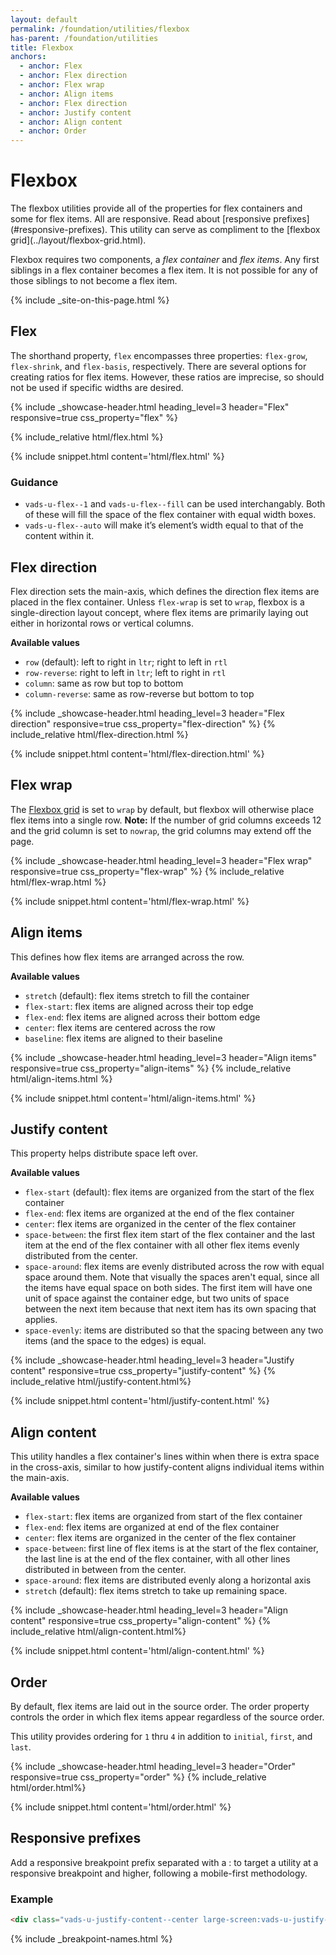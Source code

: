 ```yaml
---
layout: default
permalink: /foundation/utilities/flexbox
has-parent: /foundation/utilities
title: Flexbox
anchors:
  - anchor: Flex
  - anchor: Flex direction
  - anchor: Flex wrap
  - anchor: Align items
  - anchor: Flex direction
  - anchor: Justify content
  - anchor: Align content
  - anchor: Order
---
```


# Flexbox

<div class="va-introtext" markdown="1">
  The flexbox utilities provide all of the properties for flex containers and some for flex items. All are responsive. Read about [responsive prefixes](#responsive-prefixes). This utility can serve as compliment to the [flexbox grid](../layout/flexbox-grid.html).
</div>

Flexbox requires two components,  a *flex container* and *flex items*. Any first siblings in a flex container becomes a flex item. It is not possible for any of those siblings to not become a flex item.

{% include _site-on-this-page.html %}

## Flex

The shorthand property, `flex` encompasses three properties: `flex-grow`, `flex-shrink`, and `flex-basis`, respectively. There are several options for creating ratios for flex items. However, these ratios are imprecise, so should not be used if specific widths are desired.

<div class="site-showcase">
{%
  include _showcase-header.html
  heading_level=3
  header="Flex"
  responsive=true
  css_property="flex"
%}

{% include_relative html/flex.html %}
</div>

{% include snippet.html content='html/flex.html' %}

### Guidance

- `vads-u-flex--1` and `vads-u-flex--fill` can be used interchangably. Both of these will fill the space of the flex container  with equal width boxes.
- `vads-u-flex--auto` will make it’s element’s width equal to that of the content within it.

## Flex direction

Flex direction sets the main-axis, which defines the direction flex items are placed in the flex container. Unless `flex-wrap` is set to `wrap`, flexbox is a single-direction layout concept, where flex items are primarily laying out either in horizontal rows or vertical columns.

**Available values**

- `row` (default): left to right in `ltr`; right to left in `rtl`
- `row-reverse`: right to left in `ltr`; left to right in `rtl`
- `column`: same as row but top to bottom
- `column-reverse`: same as row-reverse but bottom to top

<div class="site-showcase">
{%
  include _showcase-header.html
  heading_level=3
  header="Flex direction"
  responsive=true
  css_property="flex-direction"
%}
{% include_relative html/flex-direction.html %}
</div>

{% include snippet.html content='html/flex-direction.html' %}

## Flex wrap

The [Flexbox grid](../layout/flexbox-grid.html) is set to `wrap` by default, but flexbox will otherwise place flex items into a single row. **Note:** If the number of grid columns exceeds 12 and the grid column is set to `nowrap`, the grid columns may extend off the page.

<div class="site-showcase">
{%
  include _showcase-header.html
  heading_level=3
  header="Flex wrap"
  responsive=true
  css_property="flex-wrap"
%}
{% include_relative html/flex-wrap.html %}
</div>

{% include snippet.html content='html/flex-wrap.html' %}

## Align items

This defines how flex items are arranged across the row.

**Available values**

- `stretch` (default): flex items stretch to fill the container
- `flex-start`: flex items are aligned across their top edge
- `flex-end`: flex items are aligned across their bottom edge
- `center`: flex items are centered across the row
- `baseline`: flex items are aligned to their baseline

<div class="site-showcase">
{%
  include _showcase-header.html
  heading_level=3
  header="Align items"
  responsive=true
  css_property="align-items"
%}
{% include_relative html/align-items.html %}
</div>

{% include snippet.html content='html/align-items.html' %}

## Justify content

This property helps distribute space left over.

**Available values**

- `flex-start` (default): flex items are organized from the start of the flex container
- `flex-end`: flex items are organized at the end of the flex container
- `center`: flex items are organized in the center of the flex container
- `space-between`: the first flex item start of the flex container and the last item at the end of the flex container with all other flex items evenly distributed from the center.
- `space-around`: flex items are evenly distributed across the row with equal space around them. Note that visually the spaces aren't equal, since all the items have equal space on both sides. The first item will have one unit of space against the container edge, but two units of space between the next item because that next item has its own spacing that applies.
- `space-evenly`: items are distributed so that the spacing between any two items (and the space to the edges) is equal.

<div class="site-showcase">
{%
  include _showcase-header.html
  heading_level=3
  header="Justify content"
  responsive=true
  css_property="justify-content"
%}
{% include_relative html/justify-content.html%}
</div>

{% include snippet.html content='html/justify-content.html' %}

## Align content

This utility handles a flex container's lines within when there is extra space in the cross-axis, similar to how justify-content aligns individual items within the main-axis.

**Available values**

- `flex-start`: flex items are organized from start of the flex container
- `flex-end`: flex items are organized at end of the flex container
- `center`: flex items are organized in the center of the flex container
- `space-between`: first line of flex items is at the start of the flex container, the last line is at the end of the flex container, with all other lines distributed in between from the center.
- `space-around`: flex items are distributed evenly along a horizontal axis
- `stretch` (default): flex items stretch to take up remaining space.

<div class="site-showcase">
{%
  include _showcase-header.html
  heading_level=3
  header="Align content"
  responsive=true
  css_property="align-content"
%}
{% include_relative html/align-content.html%}
</div>

{% include snippet.html content='html/align-content.html' %}

## Order

By default, flex items are laid out in the source order. The order property controls the order in which flex items appear regardless of the source order.

This utility provides ordering for `1` thru `4` in addition to `initial`, `first`, and `last`.

<div class="site-showcase">
{%
  include _showcase-header.html
  heading_level=3
  header="Order"
  responsive=true
  css_property="order"
%}
{% include_relative html/order.html%}
</div>

{% include snippet.html content='html/order.html' %}

## Responsive prefixes

Add a responsive breakpoint prefix separated with a : to target a utility at a responsive breakpoint and higher, following a mobile-first methodology.

### Example

```html
<div class="vads-u-justify-content--center large-screen:vads-u-justify-content--space-between">
```
{% include _breakpoint-names.html %}
